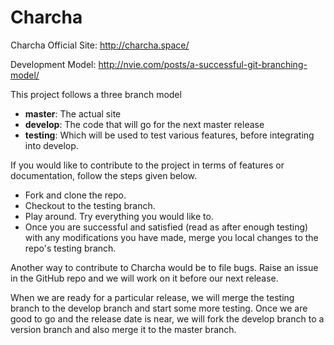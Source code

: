 # Charcha

Charcha Official Site: http://charcha.space/

Development Model: http://nvie.com/posts/a-successful-git-branching-model/

This project follows a three branch model

* __master__: The actual site
* __develop__: The code that will go for the next master release
* __testing__: Which will be used to test various features, before integrating into develop.

If you would like to contribute to the project in terms of features or documentation, follow the steps given below. 
- Fork and clone the repo.
- Checkout to the testing branch.
- Play around. Try everything you would like to. 
- Once you are successful and satisfied (read as after enough testing) with any modifications you have made, merge you local changes to the repo's testing branch. 

Another way to contribute to Charcha would be to file bugs. Raise an issue in the GitHub repo and we will work on it before our next release.

When we are ready for a particular release, we will merge the testing branch to the develop branch and start some more testing. Once we are good to go and the release date is near, we will fork the develop branch to a version branch and also merge it to the master branch.
